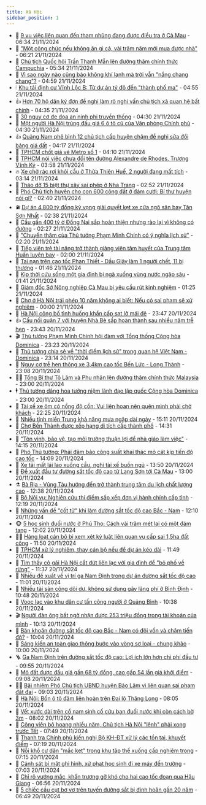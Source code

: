 ```yaml
---
title: Xã Hội
sidebar_position: 1
---
```


<!-- dantri-xa-hoi:START -->
- 🫣 [9 vụ việc liên quan đến tham nhũng đang được điều tra ở Cà Mau](https://dantri.com.vn/xa-hoi/9-vu-viec-lien-quan-den-tham-nhung-dang-duoc-dieu-tra-o-ca-mau-20241121110823131.htm) - 06:34 21/11/2024
- 💼 [&quot;Một công chức nếu không ăn gì cả, vài trăm năm mới mua được nhà&quot;](https://dantri.com.vn/xa-hoi/mot-cong-chuc-neu-khong-an-gi-ca-vai-tram-nam-moi-mua-duoc-nha-20241121130725262.htm) - 06:21 21/11/2024
- 🎊 [Chủ tịch Quốc hội Trần Thanh Mẫn lên đường thăm chính thức Campuchia](https://dantri.com.vn/xa-hoi/chu-tich-quoc-hoi-tran-thanh-man-len-duong-tham-chinh-thuc-campuchia-20241120222058036.htm) - 05:34 21/11/2024
- 🙉 [Vì sao ngày nào cũng báo không khí lạnh mà trời vẫn &quot;nắng chang chang&quot;?](https://dantri.com.vn/xa-hoi/vi-sao-ngay-nao-cung-bao-khong-khi-lanh-ma-troi-van-nang-chang-chang-20241121114825831.htm) - 04:59 21/11/2024
- 🕯 [Khu tái định cư Vĩnh Lộc B: Từ dự án tỷ đô đến &quot;thành phố ma&quot;](https://dantri.com.vn/xa-hoi/khu-tai-dinh-cu-vinh-loc-b-tu-du-an-ty-do-den-thanh-pho-ma-20241117201021463.htm) - 04:55 21/11/2024
- 👍 [Hơn 70 hộ dân ký đơn đề nghị làm rõ nghi vấn chủ tịch xã quan hệ bất chính](https://dantri.com.vn/xa-hoi/hon-70-ho-dan-ky-don-de-nghi-lam-ro-nghi-van-chu-tich-xa-quan-he-bat-chinh-20241121104825732.htm) - 04:35 21/11/2024
- 🤖 [30 nguy cơ đe dọa an ninh phi truyền thống](https://dantri.com.vn/xa-hoi/30-nguy-co-de-doa-an-ninh-phi-truyen-thong-20241121110805977.htm) - 04:30 21/11/2024
- 🙉 [Một người Hà Nội trúng đấu giá 6 ô tô cũ của Văn phòng Chính phủ](https://dantri.com.vn/xa-hoi/mot-nguoi-ha-noi-trung-dau-gia-6-o-to-cu-cua-van-phong-chinh-phu-20241121112033694.htm) - 04:30 21/11/2024
- 👍 [Quảng Nam phê bình 12 chủ tịch cấp huyện chậm đề nghị sửa đổi bảng giá đất](https://dantri.com.vn/xa-hoi/quang-nam-phe-binh-12-chu-tich-cap-huyen-cham-de-nghi-sua-doi-bang-gia-dat-20241121100428642.htm) - 04:17 21/11/2024
- 🗽 [TPHCM chốt giá vé Metro số 1](https://dantri.com.vn/xa-hoi/tphcm-chot-gia-ve-metro-so-1-20241121110452055.htm) - 04:10 21/11/2024
- 🗽 [TPHCM nói việc chưa đổi tên đường Alexandre de Rhodes, Trương Vĩnh Ký](https://dantri.com.vn/xa-hoi/tphcm-noi-viec-chua-doi-ten-duong-alexandre-de-rhodes-truong-vinh-ky-20241121101133067.htm) - 03:58 21/11/2024
- 🔥 [Xe chở rác rơi khỏi cầu ở Thừa Thiên Huế, 2 người đang mất tích](https://dantri.com.vn/xa-hoi/xe-cho-rac-roi-khoi-cau-o-thua-thien-hue-2-nguoi-dang-mat-tich-20241121092844286.htm) - 03:14 21/11/2024
- 🦒 [Tháo dỡ 15 biệt thự xây sai phép ở Nha Trang](https://dantri.com.vn/xa-hoi/thao-do-15-biet-thu-xay-sai-phep-o-nha-trang-20241120173020079.htm) - 02:52 21/11/2024
- 🧐 [Phó Chủ tịch huyện cho con 600 công đất ở đám cưới: Bí thư huyện nói gì?](https://dantri.com.vn/xa-hoi/pho-chu-tich-huyen-cho-con-600-cong-dat-o-dam-cuoi-bi-thu-huyen-noi-gi-20241120163939831.htm) - 02:40 21/11/2024
- ⛽️ [Dự án 4.800 tỷ đồng kỳ vọng giải quyết kẹt xe cửa ngõ sân bay Tân Sơn Nhất](https://dantri.com.vn/xa-hoi/du-an-4800-ty-dong-ky-vong-giai-quyet-ket-xe-cua-ngo-san-bay-tan-son-nhat-20241116164553929.htm) - 02:38 21/11/2024
- 🚀 [Cầu gần 400 tỷ ở Đồng Nai sắp hoàn thiện nhưng rào lại vì không có đường](https://dantri.com.vn/xa-hoi/cau-gan-400-ty-o-dong-nai-sap-hoan-thien-nhung-rao-lai-vi-khong-co-duong-20241119215051311.htm) - 02:27 21/11/2024
- 🦒 [&quot;Chuyến thăm của Thủ tướng Phạm Minh Chính có ý nghĩa lịch sử&quot;](https://dantri.com.vn/xa-hoi/chuyen-tham-cua-thu-tuong-pham-minh-chinh-co-y-nghia-lich-su-20241121090647857.htm) - 02:20 21/11/2024
- 🦅 [Tiếp viên trẻ tài năng trở thành giảng viên tâm huyết của Trung tâm Huấn luyện bay](https://dantri.com.vn/xa-hoi/tiep-vien-tre-tai-nang-tro-thanh-giang-vien-tam-huyet-cua-trung-tam-huan-luyen-bay-20241121074541165.htm) - 02:00 21/11/2024
- 🚀 [Tai nạn trên cao tốc Phan Thiết - Dầu Giây làm 1 người chết, 11 bị thương](https://dantri.com.vn/xa-hoi/tai-nan-tren-cao-toc-phan-thiet-dau-giay-lam-1-nguoi-chet-11-bi-thuong-20241121083545663.htm) - 01:46 21/11/2024
- 🦅 [Kịp thời cứu sống một gia đình bị ngã xuống vùng nước ngập sâu](https://dantri.com.vn/xa-hoi/kip-thoi-cuu-song-mot-gia-dinh-bi-nga-xuong-vung-nuoc-ngap-sau-20241121080721145.htm) - 01:41 21/11/2024
- 🤠 [Giám đốc Sở Nông nghiệp Cà Mau bị yêu cầu rút kinh nghiệm](https://dantri.com.vn/xa-hoi/giam-doc-so-nong-nghiep-ca-mau-bi-yeu-cau-rut-kinh-nghiem-20241120201509543.htm) - 01:25 21/11/2024
- 💄 [Chợ ở Hà Nội trái phép 10 năm không ai biết: Nếu có sai phạm sẽ xử nghiêm](https://dantri.com.vn/xa-hoi/cho-o-ha-noi-trai-phep-10-nam-khong-ai-biet-neu-co-sai-pham-se-xu-nghiem-20241120223629211.htm) - 00:00 21/11/2024
- 🥷 [Hà Nội công bố tình huống khẩn cấp sạt lở mái đê](https://dantri.com.vn/xa-hoi/ha-noi-cong-bo-tinh-huong-khan-cap-sat-lo-mai-de-20241121063037517.htm) - 23:47 20/11/2024
- 👍 [Cầu nối quận 7 với huyện Nhà Bè sắp hoàn thành sau nhiều năm trễ hẹn](https://dantri.com.vn/xa-hoi/cau-noi-quan-7-voi-huyen-nha-be-sap-hoan-thanh-sau-nhieu-nam-tre-hen-20241118230934689.htm) - 23:43 20/11/2024
- 🎬 [Thủ tướng Phạm Minh Chính hội đàm với Tổng thống Cộng hòa Dominica](https://dantri.com.vn/xa-hoi/thu-tuong-pham-minh-chinh-hoi-dam-voi-tong-thong-cong-hoa-dominica-20241120210027567.htm) - 23:23 20/11/2024
- 🦒 [Thủ tướng chia sẻ về &quot;thời điểm lịch sử&quot; trong quan hệ Việt Nam - Dominica](https://dantri.com.vn/xa-hoi/thu-tuong-chia-se-ve-thoi-diem-lich-su-trong-quan-he-viet-nam-dominica-20241120210424936.htm) - 23:14 20/11/2024
- 🌊 [Nguy cơ trễ hẹn thông xe 3,4km cao tốc Bến Lức - Long Thành](https://dantri.com.vn/xa-hoi/nguy-co-tre-hen-thong-xe-34km-cao-toc-ben-luc-long-thanh-20241120111350295.htm) - 23:08 20/11/2024
- 🧑‍💻 [Tổng Bí thư Tô Lâm và Phu nhân lên đường thăm chính thức Malaysia](https://dantri.com.vn/xa-hoi/tong-bi-thu-to-lam-va-phu-nhan-len-duong-tham-chinh-thuc-malaysia-20241120222739651.htm) - 23:00 20/11/2024
- 🕴 [Thủ tướng dâng hoa tưởng niệm lãnh đạo lập quốc Cộng hòa Dominica](https://dantri.com.vn/xa-hoi/thu-tuong-dang-hoa-tuong-niem-lanh-dao-lap-quoc-cong-hoa-dominica-20241120233125810.htm) - 23:00 20/11/2024
- 🤔 [Tài xế xe ôm có nồng độ cồn: Vui liên hoan nên quên mình phải chở khách](https://dantri.com.vn/xa-hoi/tai-xe-xe-om-co-nong-do-con-vui-lien-hoan-nen-quen-minh-phai-cho-khach-20241120223023428.htm) - 22:25 20/11/2024
- 💄 [Nhiều tỉnh miền Trung khả năng mưa ngập dài ngày](https://dantri.com.vn/xa-hoi/nhieu-tinh-mien-trung-kha-nang-mua-ngap-dai-ngay-20241120215721160.htm) - 15:11 20/11/2024
- 🧠 [Chợ Bến Thành được xếp hạng di tích cấp thành phố](https://dantri.com.vn/xa-hoi/cho-ben-thanh-duoc-xep-hang-di-tich-cap-thanh-pho-20241120210027540.htm) - 14:31 20/11/2024
- 🦣 [&quot;Tôn vinh, bảo vệ, tạo môi trường thuận lợi để nhà giáo làm việc&quot;](https://dantri.com.vn/xa-hoi/ton-vinh-bao-ve-tao-moi-truong-thuan-loi-de-nha-giao-lam-viec-20241120211514683.htm) - 14:15 20/11/2024
- 💫 [Phó Thủ tướng: Phải đảm bảo công suất khai thác mỏ cát kịp tiến độ cao tốc](https://dantri.com.vn/xa-hoi/pho-thu-tuong-phai-dam-bao-cong-suat-khai-thac-mo-cat-kip-tien-do-cao-toc-20241120153720284.htm) - 14:09 20/11/2024
- 🚀 [Xe tải mất lái lao xuống cầu, nghi tài xế buồn ngủ](https://dantri.com.vn/xa-hoi/xe-tai-mat-lai-lao-xuong-cau-nghi-tai-xe-buon-ngu-20241120194702574.htm) - 13:50 20/11/2024
- 🤔 [Đề xuất đầu tư đường sắt tốc độ cao từ Lạng Sơn tới Cà Mau](https://dantri.com.vn/xa-hoi/de-xuat-dau-tu-duong-sat-toc-do-cao-tu-lang-son-toi-ca-mau-20241120173404400.htm) - 13:00 20/11/2024
- ⚗️ [Bà Rịa - Vũng Tàu hướng đến trở thành trung tâm du lịch chất lượng cao](https://dantri.com.vn/xa-hoi/ba-ria-vung-tau-huong-den-tro-thanh-trung-tam-du-lich-chat-luong-cao-20241120190717722.htm) - 12:38 20/11/2024
- 🫶 [Bộ Nội vụ: Nghiên cứu thí điểm sắp xếp đơn vị hành chính cấp tỉnh](https://dantri.com.vn/xa-hoi/bo-noi-vu-nghien-cuu-thi-diem-sap-xep-don-vi-hanh-chinh-cap-tinh-20241120165614639.htm) - 12:19 20/11/2024
- 🌮 [Những vấn đề &quot;cốt tử&quot; khi làm đường sắt tốc độ cao Bắc - Nam](https://dantri.com.vn/xa-hoi/nhung-van-de-cot-tu-khi-lam-duong-sat-toc-do-cao-bac-nam-20241120190246538.htm) - 12:10 20/11/2024
- 🐵 [5 học sinh đuối nước ở Phú Thọ: Cách vài trăm mét lại có một đám tang](https://dantri.com.vn/xa-hoi/5-hoc-sinh-duoi-nuoc-o-phu-tho-cach-vai-tram-met-lai-co-mot-dam-tang-20241120183945607.htm) - 12:02 20/11/2024
- 🧑‍🏫 [Hàng loạt cán bộ bị xem xét kỷ luật liên quan vụ cấp sai 1,5ha đất công](https://dantri.com.vn/xa-hoi/hang-loat-can-bo-bi-xem-xet-ky-luat-lien-quan-vu-cap-sai-15ha-dat-cong-20241120182645994.htm) - 11:50 20/11/2024
- 💫 [TPHCM xử lý nghiêm, thay cán bộ nếu để dự án kéo dài](https://dantri.com.vn/xa-hoi/tphcm-xu-ly-nghiem-thay-can-bo-neu-de-du-an-keo-dai-20241120181539008.htm) - 11:49 20/11/2024
- 🦩 [Tìm thấy cô gái Hà Nội cắt đứt liên lạc với gia đình để &quot;bỏ phố về rừng&quot;](https://dantri.com.vn/xa-hoi/tim-thay-co-gai-ha-noi-cat-dut-lien-lac-voi-gia-dinh-de-bo-pho-ve-rung-20241120172848568.htm) - 11:37 20/11/2024
- 🦄 [Nhiều đề xuất về vị trí ga Nam Định trong dự án đường sắt tốc độ cao](https://dantri.com.vn/xa-hoi/nhieu-de-xuat-ve-vi-tri-ga-nam-dinh-trong-du-an-duong-sat-toc-do-cao-20241120170553336.htm) - 11:01 20/11/2024
- 💂 [Nhiều tài sản công dôi dư, không sử dụng gây lãng phí ở Bình Định](https://dantri.com.vn/xa-hoi/nhieu-tai-san-cong-doi-du-khong-su-dung-gay-lang-phi-o-binh-dinh-20241120160937556.htm) - 10:48 20/11/2024
- 💄 [Voọc lạc vào khu dân cư tấn công người ở Quảng Bình](https://dantri.com.vn/xa-hoi/vooc-lac-vao-khu-dan-cu-tan-cong-nguoi-o-quang-binh-20241120170117992.htm) - 10:38 20/11/2024
- 🎬 [Người đàn ông bất ngờ nhận được 253 triệu đồng trong tài khoản của mình](https://dantri.com.vn/xa-hoi/nguoi-dan-ong-bat-ngo-nhan-duoc-253-trieu-dong-trong-tai-khoan-cua-minh-20241120165511832.htm) - 10:13 20/11/2024
- 👀 [Băn khoăn đường sắt tốc độ cao Bắc - Nam có đội vốn và chậm tiến độ?](https://dantri.com.vn/xa-hoi/ban-khoan-duong-sat-toc-do-cao-bac-nam-co-doi-von-va-cham-tien-do-20241120163051866.htm) - 10:04 20/11/2024
- 💃 [Sáng kiến an toàn giao thông bước vào vòng sơ loại - chung khảo](https://dantri.com.vn/xa-hoi/sang-kien-an-toan-giao-thong-buoc-vao-vong-so-loai-chung-khao-20241120161253667.htm) - 10:00 20/11/2024
- 🪜 [Ga Nam Định trên đường sắt tốc độ cao: Lợi ích lớn hơn chi phí đầu tư](https://dantri.com.vn/xa-hoi/ga-nam-dinh-tren-duong-sat-toc-do-cao-loi-ich-lon-hon-chi-phi-dau-tu-20241120162328627.htm) - 09:55 20/11/2024
- 📝 [Mỏ đất được đấu giá gần 68 tỷ đồng, cao gấp 54 lần giá khởi điểm](https://dantri.com.vn/xa-hoi/mo-dat-duoc-dau-gia-gan-68-ty-dong-cao-gap-54-lan-gia-khoi-diem-20240912160538397.htm) - 09:08 20/11/2024
- 🧑‍💻 [Bãi nhiệm Phó Chủ tịch UBND huyện Bảo Lâm vì liên quan sai phạm đất đai](https://dantri.com.vn/xa-hoi/bai-nhiem-pho-chu-tich-ubnd-huyen-bao-lam-vi-lien-quan-sai-pham-dat-dai-20241120143901434.htm) - 09:03 20/11/2024
- 👺 [Hà Nội: Bốn ô tô đâm liên hoàn trên Đại lộ Thăng Long](https://dantri.com.vn/xa-hoi/ha-noi-bon-o-to-dam-lien-hoan-tren-dai-lo-thang-long-20241120145651402.htm) - 08:05 20/11/2024
- 🌮 [Vết xước dài trên cổ nam sinh cố cứu bạn đuối nước khi còn cách bờ 3m](https://dantri.com.vn/xa-hoi/vet-xuoc-dai-tren-co-nam-sinh-co-cuu-ban-duoi-nuoc-khi-con-cach-bo-3m-20241120144227133.htm) - 08:02 20/11/2024
- 🤭 [Công viên bỏ hoang nhiều năm, Chủ tịch Hà Nội &quot;lệnh&quot; phải xong trước Tết](https://dantri.com.vn/xa-hoi/cong-vien-bo-hoang-nhieu-nam-chu-tich-ha-noi-lenh-phai-xong-truoc-tet-20241120141719249.htm) - 07:49 20/11/2024
- 💪 [Thanh tra Chính phủ kiến nghị Bộ KH-ĐT xử lý các tồn tại, khuyết điểm](https://dantri.com.vn/xa-hoi/thanh-tra-chinh-phu-kien-nghi-bo-kh-dt-xu-ly-cac-ton-tai-khuyet-diem-20241120135256851.htm) - 07:19 20/11/2024
- 🧰 [Nỗi khổ cư dân &quot;mắc kẹt&quot; trong khu tập thể xuống cấp nghiêm trọng](https://dantri.com.vn/xa-hoi/noi-kho-cu-dan-mac-ket-trong-khu-tap-the-xuong-cap-nghiem-trong-20241120113327013.htm) - 07:15 20/11/2024
- 🤡 [Cảnh sát bí mật ghi hình, xử phạt học sinh đi xe máy đến trường](https://dantri.com.vn/xa-hoi/canh-sat-bi-mat-ghi-hinh-xu-phat-hoc-sinh-di-xe-may-den-truong-20241120113819570.htm) - 07:03 20/11/2024
- 🦆 [Chỉ rõ vướng mắc, khẩn trương gỡ khó cho hai cao tốc đoạn qua Hậu Giang](https://dantri.com.vn/xa-hoi/chi-ro-vuong-mac-khan-truong-go-kho-cho-hai-cao-toc-doan-qua-hau-giang-20241120120335596.htm) - 06:56 20/11/2024
- 🦍 [5 chiếc cầu cụt bơ vơ trên tuyến đường sắt bị đình hoãn gần 20 năm](https://dantri.com.vn/xa-hoi/5-chiec-cau-cut-bo-vo-tren-tuyen-duong-sat-bi-dinh-hoan-gan-20-nam-20241120003228100.htm) - 06:49 20/11/2024<!-- dantri-xa-hoi:END -->
